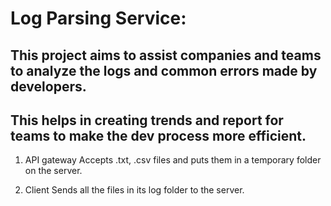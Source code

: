 # Log Parsing Service:
## This project aims to assist companies and teams to analyze the logs and common errors made by developers. 
## This helps in creating trends and report for teams to make the dev process more efficient.

1. API gateway
Accepts .txt, .csv files and puts them in a temporary folder on the server.

2. Client
Sends all the files in its log folder to the server.


